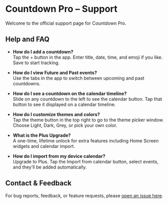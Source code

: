 # Countdown Pro – Support

Welcome to the official support page for Countdown Pro.

## Help and FAQ

- **How do I add a countdown?**  
  Tap the + button in the app. Enter title, date, time, and emoji if you like. Save to start tracking.

- **How do I view Future and Past events?**  
  Use the tabs in the app to switch between upcoming and past countdowns.

- **How do I see a countdown on the calendar timeline?**  
  Slide on any countdown to the left to see the calendar button. Tap that button to see it displayed on a calendar timeline.

- **How do I customize themes and colors?**  
  Tap the theme button in the top right to go to the theme picker window. Choose Light, Dark, Grey, or pick your own color.

- **What is the Plus Upgrade?**  
  A one-time, lifetime unlock for extra features including Home Screen widgets and calendar import.

- **How do I import from my device calendar?**  
  Upgrade to Plus. Tap the Import from calendar button, select events, and they’ll be added automatically.

## Contact & Feedback

For bug reports, feedback, or feature requests, please [open an issue here](https://github.com/Jabezz9/countdownpro-support/issues).

